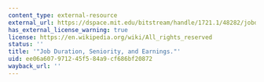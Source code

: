 ```yaml
---
content_type: external-resource
external_url: https://dspace.mit.edu/bitstream/handle/1721.1/48282/jobdurationsenio00abra.pdf?sequence=1
has_external_license_warning: true
license: https://en.wikipedia.org/wiki/All_rights_reserved
status: ''
title: '"Job Duration, Seniority, and Earnings."'
uid: ee06a607-9712-45f5-84a9-cf686bf20872
wayback_url: ''
---
```

